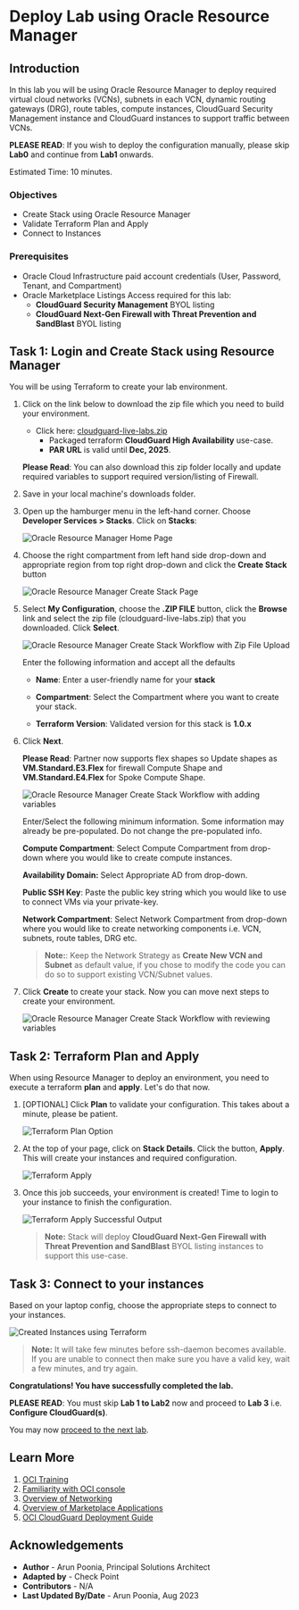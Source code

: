 # Deploy Lab using Oracle Resource Manager

## Introduction

In this lab you will be using Oracle Resource Manager to deploy required virtual cloud networks (VCNs), subnets in each VCN, dynamic routing gateways (DRG), route tables, compute instances, CloudGuard Security Management instance and CloudGuard instances to support traffic between VCNs.

**PLEASE READ**: If you wish to deploy the configuration manually, please skip **Lab0** and continue from **Lab1** onwards.

Estimated Time: 10 minutes.

### Objectives

   - Create Stack using Oracle Resource Manager
   - Validate Terraform Plan and Apply
   - Connect to Instances

### Prerequisites

- Oracle Cloud Infrastructure paid account credentials (User, Password, Tenant, and Compartment)
- Oracle Marketplace Listings Access required for this lab:
    - **CloudGuard Security Management** BYOL listing
    - **CloudGuard Next-Gen Firewall with Threat Prevention and SandBlast** BYOL listing

## Task 1: Login and Create Stack using Resource Manager

You will be using Terraform to create your lab environment.

1.  Click on the link below to download the zip file which you need to build your environment.  

    - Click here: [cloudguard-live-labs.zip](https://objectstorage.us-ashburn-1.oraclecloud.com/p/G6GitPjSoGkuC6nrbYoLkJAVelWH41n1HsXO9vYe9k2oG62cgrmqlvQaSFCEuK_b/n/partners/b/files/o/cloudguard-live-labs.zip)
        - Packaged terraform **CloudGuard High Availability** use-case.
        - **PAR URL** is valid until **Dec, 2025**.

    **Please Read**: You can also download this zip folder locally and update required variables to support required version/listing of Firewall. 

2.  Save in your local machine's downloads folder.

3.  Open up the hamburger menu in the left-hand corner.  Choose **Developer Services > Stacks**. Click on **Stacks**:

    ![Oracle Resource Manager Home Page](./images/orm-home-page.png " ")

4. Choose the right compartment from left hand side drop-down and appropriate region from top right drop-down and click the **Create Stack** button

    ![Oracle Resource Manager Create Stack Page](./images/create-stack-page.png " ")

5.  Select **My Configuration**, choose the **.ZIP FILE** button, click the **Browse** link and select the zip file (cloudguard-live-labs.zip) that you downloaded. Click **Select**.

    ![Oracle Resource Manager Create Stack Workflow with Zip File Upload](./images/myconfiguration-step1.png " ")

    Enter the following information and accept all the defaults

    - **Name**: Enter a user-friendly name for your **stack**

    - **Compartment**: Select the Compartment where you want to create your stack.

    - **Terraform Version**: Validated version for this stack is **1.0.x**

6.  Click **Next**.

    **Please Read**: Partner now supports flex shapes so Update shapes as **VM.Standard.E3.Flex** for firewall Compute Shape and **VM.Standard.E4.Flex** for Spoke Compute Shape. 

    ![Oracle Resource Manager Create Stack Workflow with adding variables](./images/myconfiguration-step3.png " ")

    Enter/Select the following minimum information. Some information may already be pre-populated. Do not change the pre-populated info.

    **Compute Compartment**: Select Compute Compartment from drop-down where you would like to create compute instances.  

    **Availability Domain:** Select Appropriate AD from drop-down.

    **Public SSH Key**: Paste the public key string which you would like to use to connect VMs via your private-key.

    **Network Compartment**: Select Network Compartment from drop-down where you would like to create networking components i.e. VCN, subnets, route tables, DRG etc.

    > **Note:**: Keep the Network Strategy as **Create New VCN and Subnet** as default value, if you chose to modify the code you can do so to support existing VCN/Subnet values.

7. Click **Create** to create your stack. Now you can move next steps to create your environment.

    ![Oracle Resource Manager Create Stack Workflow with reviewing variables](./images/final-create-stack.png " ")

## Task 2: Terraform Plan and Apply

When using Resource Manager to deploy an environment, you need to execute a terraform **plan** and **apply**. Let's do that now.

1.  [OPTIONAL] Click **Plan** to validate your configuration. This takes about a minute, please be patient.

    ![Terraform Plan Option](./images/terraform-plan.png " ")

2.  At the top of your page, click on **Stack Details**.  Click the button, **Apply**. This will create your instances and required configuration.

    ![Terraform Apply](./images/terraform-apply.png " ")

3.  Once this job succeeds, your environment is created! Time to login to your instance to finish the configuration.

    ![Terraform Apply Successful Output](./images/terraform-apply-success.png " ")

    > **Note:** Stack will deploy **CloudGuard Next-Gen Firewall with Threat Prevention and SandBlast** BYOL listing instances to support this use-case.

## Task 3: Connect to your instances

Based on your laptop config, choose the appropriate steps to connect to your instances.

![Created Instances using Terraform](./images/final-instances.png " ")

> **Note:** It will take few minutes before ssh-daemon becomes available. If you are unable to connect then make sure you have a valid key, wait a few minutes, and try again.

**Congratulations! You have successfully completed the lab.**

**PLEASE READ**: You must skip **Lab 1 to Lab2** now and proceed to **Lab 3** i.e. **Configure CloudGuard(s)**.

You may now [proceed to the next lab](#next).

## Learn More

1. [OCI Training](https://www.oracle.com/cloud/iaas/training/)
2. [Familiarity with OCI console](https://docs.us-phoenix-1.oraclecloud.com/Content/GSG/Concepts/console.htm)
3. [Overview of Networking](https://docs.us-phoenix-1.oraclecloud.com/Content/Network/Concepts/overview.htm)
4. [Overview of Marketplace Applications](https://docs.oracle.com/en-us/iaas/Content/Marketplace/Concepts/marketoverview.htm)
5. [OCI CloudGuard Deployment Guide](https://supportcenter.checkpoint.com/supportcenter/portal?eventSubmit_doGoviewsolutiondetails=&solutionid=sk142872)

## Acknowledgements

- **Author** - Arun Poonia, Principal Solutions Architect
- **Adapted by** - Check Point
- **Contributors** - N/A
- **Last Updated By/Date** - Arun Poonia, Aug 2023
